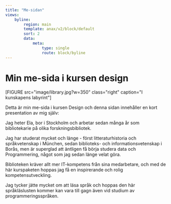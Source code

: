 ```yaml
---
title: "Me-sidan"
views:
    byline:
        region: main
        template: anax/v2/block/default
        sort: 2
        data:
            meta:
                type: single
                route: block/byline
---
```

Min me-sida i kursen design
=========================

[FIGURE src="image/library.jpg?w=350" class="right" caption="I kunskapens labyrint"]

Detta är min me-sida i kursen Design och denna sidan innehåller en kort presentation av mig själv:

Jag heter Ela, bor i Stockholm och arbetar sedan många år som bibliotekarie
på olika forskningsbibliotek.

Jag har studerat mycket och länge - först litteraturhistoria och språkvetenskap i München,
sedan biblioteks- och informationsvetenskap i Borås, men är superglad att äntligen få börja
studera data och Programmering, något som jag sedan länge velat göra.

Biblioteken kräver allt mer IT-kompetens från sina medarbetare, och med de här kurspaketen
hoppas jag få en inspirerande och rolig kompetensutveckling.

Jag tycker jätte mycket om att läsa språk och hoppas den här språkläslusten kommer kan vara till gagn även
vid studium av programmeringsspråken.
